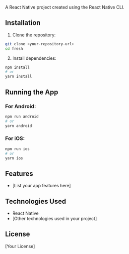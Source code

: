 

A React Native project created using the React Native CLI.

## Installation

1. Clone the repository:
```bash
git clone <your-repository-url>
cd fresh
```

2. Install dependencies:
```bash
npm install
# or
yarn install
```

## Running the App

### For Android:
```bash
npm run android
# or
yarn android
```

### For iOS:
```bash
npm run ios
# or
yarn ios
```

## Features

- [List your app features here]

## Technologies Used

- React Native
- [Other technologies used in your project]

## License

[Your License] 
